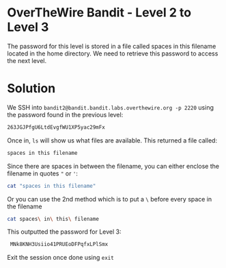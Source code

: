 # OverTheWire Bandit - Level 2 to Level 3
The password for this level is stored in a file called spaces in this filename located in the home directory. We need to retrieve this password to access the next level.
# Solution

We SSH into `bandit2@bandit.bandit.labs.overthewire.org -p 2220` using the password found in the previous level:

```bash
263JGJPfgU6LtdEvgfWU1XP5yac29mFx
```

Once in, `ls` will show us what files are available. This returned a file called:
```bash
spaces in this filename
```
Since there are spaces in between the filename, you can either enclose the filename in quotes `"` or `'`:

```bash
cat "spaces in this filename"
```
Or you can use the 2nd method which is to put a `\` before every space in the filename

```bash
cat spaces\ in\ this\ filename 
```

This outputted the password for Level 3:

```bash
 MNk8KNH3Usiio41PRUEoDFPqfxLPlSmx
```
Exit the session once done using `exit`



